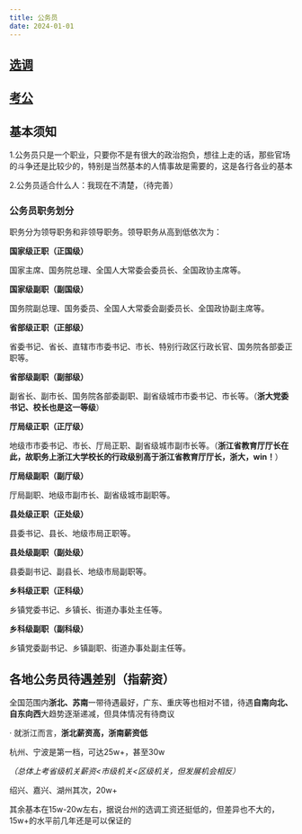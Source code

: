 ```yaml
---
title: 公务员
date: 2024-01-01
---
```


## [选调](选调/index.md)
## [考公](考公/index.md)

## 基本须知
1.公务员只是一个职业，只要你不是有很大的政治抱负，想往上走的话，那些官场的斗争还是比较少的，特别是当然基本的人情事故是需要的，这是各行各业的基本

2.公务员适合什么人：我现在不清楚，（待完善）
### 公务员职务划分
职务分为领导职务和非领导职务。领导职务从高到低依次为：

**国家级正职（正国级）**

国家主席、国务院总理、全国人大常委会委员长、全国政协主席等。

**国家级副职（副国级）**

国务院副总理、国务委员、全国人大常委会副委员长、全国政协副主席等。

**省部级正职（正部级）**

省委书记、省长、直辖市市委书记、市长、特别行政区行政长官、国务院各部委正职等。

**省部级副职（副部级）**

副省长、副市长、国务院各部委副职、副省级城市市委书记、市长等。（**浙大党委书记、校长也是这一等级**）

**厅局级正职（正厅级）**

地级市市委书记、市长、厅局正职、副省级城市副市长等。（**浙江省教育厅厅长在此，故职务上浙江大学校长的行政级别高于浙江省教育厅厅长，浙大，win！**）

**厅局级副职（副厅级）**

厅局副职、地级市副市长、副省级城市副职等。

**县处级正职（正处级）**

县委书记、县长、地级市局正职等。

**县处级副职（副处级）**

县委副书记、副县长、地级市局副职等。

**乡科级正职（正科级）**

乡镇党委书记、乡镇长、街道办事处主任等。

**乡科级副职（副科级）**

乡镇党委副书记、乡镇副职、街道办事处副主任等。

## 各地公务员待遇差别（指薪资）
全国范围内**浙北、苏南**一带待遇最好，广东、重庆等也相对不错，待遇**自南向北、自东向西**大趋势逐渐递减，但具体情况有待商议

· 就浙江而言，**浙北薪资高，浙南薪资低**

杭州、宁波是第一档，可达25w+，甚至30w

*（总体上考省级机关薪资<市级机关<区级机关，但发展机会相反）*

绍兴、嘉兴、湖州其次，20w+

其余基本在15w-20w左右，据说台州的选调工资还挺低的，但差异也不大的，15w+的水平前几年还是可以保证的


